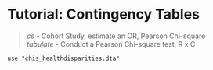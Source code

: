 # Tutorial: Contingency Tables #
> *cs* - Cohort Study, estimate an OR, Pearson Chi-square  
> *tabulate* - Conduct a Pearson Chi-square test, R x C  

	use "chis_healthdisparities.dta"

